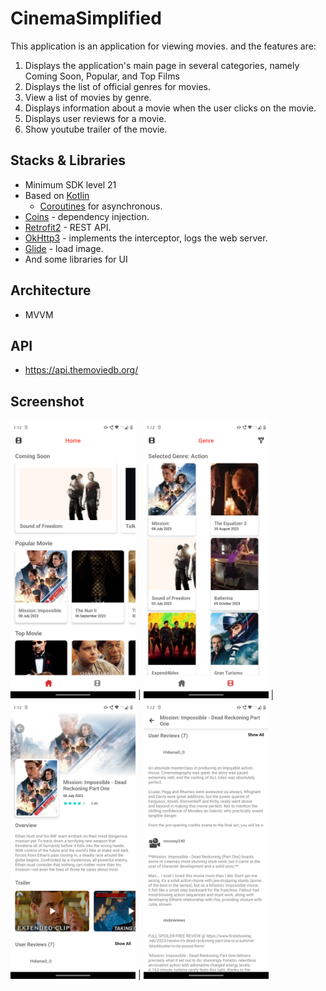 # CinemaSimplified


This application is an application for viewing movies. and the features are:

1. Displays the application's main page in several categories, namely Coming Soon, Popular, and Top Films
2. Displays the list of official genres for movies.
3. View a list of movies by genre.
4. Displays information about a movie when the user clicks on the movie.
5. Displays user reviews for a movie.
6. Show youtube trailer of the movie.

## Stacks & Libraries

- Minimum SDK level 21
- Based on [Kotlin](https://kotlinlang.org/)
    + [Coroutines](https://github.com/Kotlin/kotlinx.coroutines) for asynchronous.
- [Coins](https://github.com/InsertKoinIO/coins) - dependency injection.
- [Retrofit2](https://github.com/square/retrofit) - REST API.
- [OkHttp3](https://github.com/square/okhttp) - implements the interceptor, logs the web server.
- [Glide](https://github.com/bumptech/glide) - load image.
- And some libraries for UI

## Architecture

- MVVM

## API

- https://api.themoviedb.org/

## Screenshot
 
<img src="https://github.com/PSY8998/CinemaSimplified/blob/master/assets/Screenshot_20231019-131223.png" width="200">   |   <img src="https://github.com/PSY8998/CinemaSimplified/blob/master/assets/Screenshot_20231019-131228.png" width="200">   |    <img src="https://github.com/PSY8998/CinemaSimplified/blob/master/assets/Screenshot_20231019-131237.png" width="200">   |    <img src="https://github.com/PSY8998/CinemaSimplified/blob/master/assets/Screenshot_20231019-131243.png" width="200">

